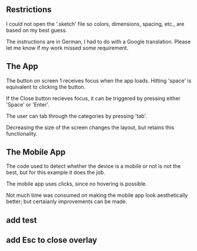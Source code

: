## Restrictions

I could not open the '.sketch' file so colors, dimensions, spacing, etc., are based on my best guess.

The instructions are in German, I had to do with a Google translation. Please let me know if my work missed some requirement.


## The App

The button on screen 1 receives focus when the app loads. Hitting 'space' is equivalent to clicking the button.

If the Close button recieves focus, it can be triggered by pressing either 'Space' or 'Enter'.

The user can tab through the categories by pressing 'tab'.

Decreasing the size of the screen changes the layout, but retains this functionality.


## The Mobile App

The code used to detect whether the device is a mobile or not is not the best, but for this example it does the job.

The mobile app uses clicks, since no hovering is possible.

Not much time was consumed on making the mobile app look aesthetically better; but certaianly improvements can be made.

## add test
## add Esc to close overlay
